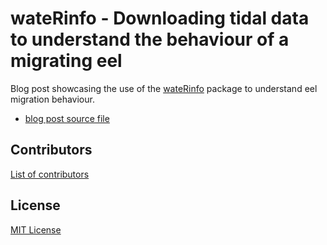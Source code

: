 # wateRinfo - Downloading tidal data to understand the behaviour of a migrating eel

Blog post showcasing the use of the [wateRinfo](https://ropensci.github.io/wateRinfo/) package to understand eel migration behaviour.

- [blog post source file](src/waterinfo-tidal-eel.Rmd)

## Contributors

[List of contributors](https://github.com/stijnvanhoey/waterinfo-tidal-eel/contributors)

## License

[MIT License](LICENSE)

